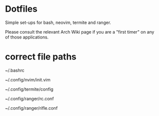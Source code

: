 # Dotfiles

Simple set-ups for bash, neovim, termite and ranger.

Please consult the relevant Arch Wiki page if you are a "first timer" on any of those applications.

# correct file paths

~/.bashrc

~/.config/nvim/init.vim

~/.config/termite/config

~/.config/ranger/rc.conf

~/.config/ranger/rifle.conf
